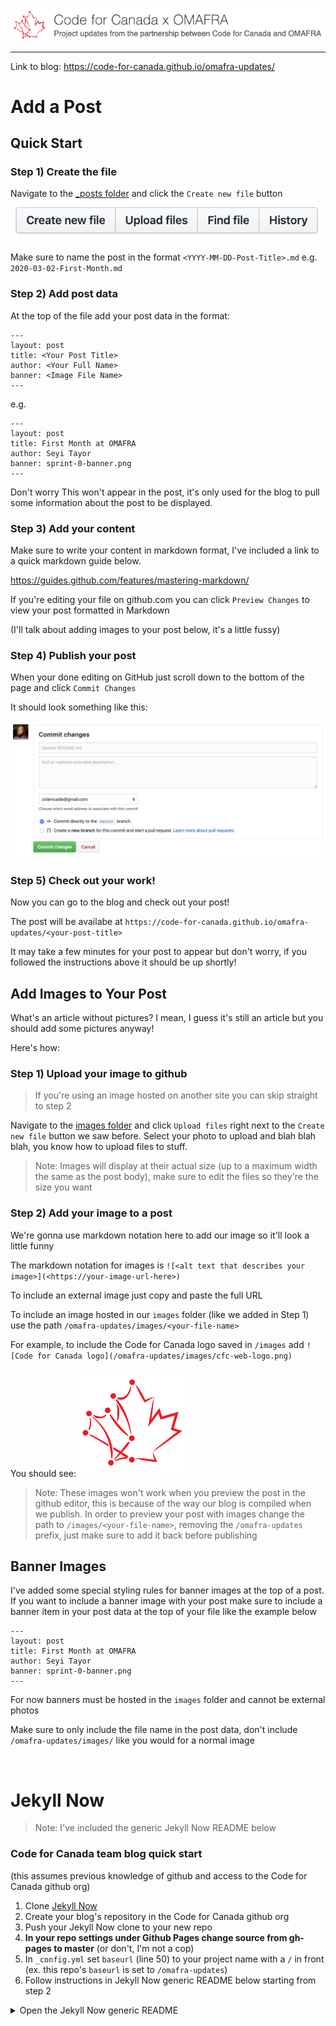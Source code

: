 <p align="center"><img src="/images/c4c-x-omafra-banner.png" alt="Code for Canada Logo" style="display: block; margin: 0 auto;"></p>

---

Link to blog: https://code-for-canada.github.io/omafra-updates/

# Add a Post

## Quick Start

### Step 1) Create the file

Navigate to the [_posts folder](https://github.com/code-for-canada/omafra-updates/tree/master/_posts) and click the `Create new file` button ![Create new file button example](/images/create-file-ex.png)

Make sure to name the post in the format `<YYYY-MM-DD-Post-Title>.md` e.g. `2020-03-02-First-Month.md`

### Step 2) Add post data

At the top of the file add your post data in the format:

```
---
layout: post
title: <Your Post Title>
author: <Your Full Name>
banner: <Image File Name>
---
```
e.g.
```
---
layout: post
title: First Month at OMAFRA
author: Seyi Tayor
banner: sprint-0-banner.png
---
```

Don't worry  This won't appear in the post, it's only used for the blog to pull some information about the post to be displayed.

### Step 3) Add your content

Make sure to write your content in markdown format, I've included a link to a quick markdown guide below.

https://guides.github.com/features/mastering-markdown/

If you're editing your file on github.com you can click `Preview Changes` to view your post formatted in Markdown

(I'll talk about adding images to your post below, it's a little fussy)

### Step 4) Publish your post

When your done editing on GitHub just scroll down to the bottom of the page and click `Commit Changes`

It should look something like this:

![Commit Changes screenshot](/images/commit-ex.png)

### Step 5) Check out your work!

Now you can go to the blog and check out your post!

The post will be availabe at `https://code-for-canada.github.io/omafra-updates/<your-post-title>`

It may take a few minutes for your post to appear but don't worry, if you followed the instructions above it should be up shortly!

## Add Images to Your Post

What's an article without pictures? I mean, I guess it's still an article but you should add some pictures anyway!

Here's how:

### Step 1) Upload your image to github

> If you're using an image hosted on another site you can skip straight to step 2

Navigate to the [images folder](/images) and click `Upload files` right next to the `Create new file` button we saw before. Select your photo to upload and blah blah blah, you know how to upload files to stuff.

> Note: Images will display at their actual size (up to a maximum width the same as the post body), make sure to edit the files so they're the size you want

### Step 2) Add your image to a post

We're gonna use markdown notation here to add our image so it'll look a little funny

The markdown notation for images is `![<alt text that describes your image>](<https://your-image-url-here>)`

To include an external image just copy and paste the full URL

To include an image hosted in our `images` folder (like we added in Step 1) use the path `/omafra-updates/images/<your-file-name>`

For example, to include the Code for Canada logo saved in `/images` add `![Code for Canada logo](/omafra-updates/images/cfc-web-logo.png)`

You should see:
![Code for Canada logo](/images/cfc-web-logo.png)

> Note: These images won't work when you preview the post in the github editor, this is because of the way our blog is compiled when we publish.
> In order to preview your post with images change the path to `/images/<your-file-name>`, removing the `/omafra-updates` prefix, just make sure to add it back before publishing

## Banner Images

I've added some special styling rules for banner images at the top of a post. If you want to include a banner image with your post make sure to include a banner item in your post data at the top of your file like the example below

```
---
layout: post
title: First Month at OMAFRA
author: Seyi Tayor
banner: sprint-0-banner.png
---
```
For now banners must be hosted in the `images` folder and cannot be external photos

Make sure to only include the file name in the post data, don't include `/omafra-updates/images/` like you would for a normal image

<br />

# Jekyll Now

> Note: I've included the generic Jekyll Now README below

### Code for Canada team blog quick start
(this assumes previous knowledge of github and access to the Code for Canada github org)

1. Clone [Jekyll Now](https://github.com/barryclark/jekyll-now)
2. Create your blog's repository in the Code for Canada github org
3. Push your Jekyll Now clone to your new repo
4. **In your repo settings under Github Pages change source from gh-pages to master** (or don't, I'm not a cop)
5. In `_config.yml` set `baseurl` (line 50) to your project name with a `/` in front (ex. this repo's `baseurl` is set to `/omafra-updates`)
6. Follow instructions in Jekyll Now generic README below starting from step 2

<details><summary>Open the Jekyll Now generic README</summary>
  
# Jekyll Now

**Jekyll** is a static site generator that's perfect for GitHub hosted blogs ([Jekyll Repository](https://github.com/jekyll/jekyll))

**Jekyll Now** makes it easier to create your Jekyll blog, by eliminating a lot of the up front setup.

- You don't need to touch the command line
- You don't need to install/configure ruby, rvm/rbenv, ruby gems :relaxed:
- You don't need to install runtime dependencies like markdown processors, Pygments, etc
- If you're on Windows, this will make setting up Jekyll a lot easier
- It's easy to try out, you can just delete your forked repository if you don't like it

In a few minutes you'll be set up with a minimal, responsive blog like the one below giving you more time to spend on writing epic blog posts!

![Jekyll Now Theme Screenshot](/images/jekyll-now-theme-screenshot.jpg "Jekyll Now Theme Screenshot")

## Quick Start

### Step 1) Fork Jekyll Now to your User Repository

Fork this repo, then rename the repository to yourgithubusername.github.io.

Your Jekyll blog will often be viewable immediately at <https://yourgithubusername.github.io> (if it's not, you can often force it to build by completing step 2)

![Step 1](/images/step1.gif "Step 1")

### Step 2) Customize and view your site

Enter your site name, description, avatar and many other options by editing the _config.yml file. You can easily turn on Google Analytics tracking, Disqus commenting and social icons here too.

Making a change to _config.yml (or any file in your repository) will force GitHub Pages to rebuild your site with jekyll. Your rebuilt site will be viewable a few seconds later at <https://yourgithubusername.github.io> - if not, give it ten minutes as GitHub suggests and it'll appear soon

> There are 3 different ways that you can make changes to your blog's files:

> 1. Edit files within your new username.github.io repository in the browser at GitHub.com (shown below).
> 2. Use a third party GitHub content editor, like [Prose by Development Seed](http://prose.io). It's optimized for use with Jekyll making markdown editing, writing drafts, and uploading images really easy.
> 3. Clone down your repository and make updates locally, then push them to your GitHub repository.

![_config.yml](/images/config.png "_config.yml")

### Step 3) Publish your first blog post

Edit `/_posts/2014-3-3-Hello-World.md` to publish your first blog post. This [Markdown Cheatsheet](http://www.jekyllnow.com/Markdown-Style-Guide/) might come in handy.

![First Post](/images/first-post.png "First Post")

> You can add additional posts in the browser on GitHub.com too! Just hit the + icon in `/_posts/` to create new content. Just make sure to include the [front-matter](http://jekyllrb.com/docs/frontmatter/) block at the top of each new blog post and make sure the post's filename is in this format: year-month-day-title.md

## Local Development

1. Install Jekyll and plug-ins in one fell swoop. `gem install github-pages` This mirrors the plug-ins used by GitHub Pages on your local machine including Jekyll, Sass, etc.
2. Clone down your fork `git clone https://github.com/yourusername/yourusername.github.io.git`
3. Serve the site and watch for markup/sass changes `jekyll serve`
4. View your website at http://127.0.0.1:4000/
5. Commit any changes and push everything to the master branch of your GitHub user repository. GitHub Pages will then rebuild and serve your website.

## Moar!

I've created a more detailed walkthrough, [**Build A Blog With Jekyll And GitHub Pages**](http://www.smashingmagazine.com/2014/08/01/build-blog-jekyll-github-pages/) over at the Smashing Magazine website. Check it out if you'd like a more detailed walkthrough and some background on Jekyll. :metal:

It covers:

- A more detailed walkthrough of setting up your Jekyll blog
- Common issues that you might encounter while using Jekyll
- Importing from Wordpress, using your own domain name, and blogging in your favorite editor
- Theming in Jekyll, with Liquid templating examples
- A quick look at Jekyll 2.0’s new features, including Sass/Coffeescript support and Collections

## Jekyll Now Features

✓ Command-line free _fork-first workflow_, using GitHub.com to create, customize and post to your blog  
✓ Fully responsive and mobile optimized base theme (**[Theme Demo](http://jekyllnow.com)**)  
✓ Sass/Coffeescript support using Jekyll 2.0  
✓ Free hosting on your GitHub Pages user site  
✓ Markdown blogging  
✓ Syntax highlighting  
✓ Disqus commenting  
✓ Google Analytics integration  
✓ SVG social icons for your footer  
✓ 3 http requests, including your avatar  

✘ No installing dependencies
✘ No need to set up local development  
✘ No configuring plugins  
✘ No need to spend time on theming  
✘ More time to code other things ... wait ✓!  

## Questions?

[Open an Issue](https://github.com/barryclark/jekyll-now/issues/new) and let's chat!

## Other forkable themes

You can use the [Quick Start](https://github.com/barryclark/jekyll-now#quick-start) workflow with other themes that are set up to be forked too! Here are some of my favorites:

- [Hyde](https://github.com/poole/hyde) by MDO
- [Lanyon](https://github.com/poole/lanyon) by MDO
- [mojombo.github.io](https://github.com/mojombo/mojombo.github.io) by Tom Preston-Werner
- [Left](https://github.com/holman/left) by Zach Holman
- [Minimal Mistakes](https://github.com/mmistakes/minimal-mistakes) by Michael Rose
- [Skinny Bones](https://github.com/mmistakes/skinny-bones-jekyll) by Michael Rose

## Credits

- [Jekyll](https://github.com/jekyll/jekyll) - Thanks to its creators, contributors and maintainers.
- [SVG icons](https://github.com/neilorangepeel/Free-Social-Icons) - Thanks, Neil Orange Peel. They're beautiful.
- [Solarized Light Pygments](https://gist.github.com/edwardhotchkiss/2005058) - Thanks, Edward.
- [Joel Glovier](http://joelglovier.com/writing/) - Great Jekyll articles. I used Joel's feed.xml in this repository.
- [David Furnes](https://github.com/dfurnes), [Jon Uy](https://github.com/jonuy), [Luke Patton](https://github.com/lkpttn) - Thanks for the design/code reviews.
- [Bart Kiers](https://github.com/bkiers), [Florian Simon](https://github.com/vermluh), [Henry Stanley](https://github.com/henryaj), [Hun Jae Lee](https://github.com/hunjaelee), [Javier Cejudo](https://github.com/javiercejudo), [Peter Etelej](https://github.com/etelej), [Ben Abbott](https://github.com/jaminscript), [Ray Nicholus](https://github.com/rnicholus), [Erin Grand](https://github.com/eringrand), [Léo Colombaro](https://github.com/LeoColomb), [Dean Attali](https://github.com/daattali), [Clayton Errington](https://github.com/cjerrington), [Colton Fitzgerald](https://github.com/coltonfitzgerald), [Trace Mayer](https://github.com/sunnankar) - Thanks for your [fantastic contributions](https://github.com/barryclark/jekyll-now/commits/master) to the project!

## Contributing

Issues and Pull Requests are greatly appreciated. If you've never contributed to an open source project before I'm more than happy to walk you through how to create a pull request.

You can start by [opening an issue](https://github.com/barryclark/jekyll-now/issues/new) describing the problem that you're looking to resolve and we'll go from there.

I want to keep Jekyll Now as minimal as possible. Every line of code should be one that's useful to 90% of the people using it. Please bear that in mind when submitting feature requests. If it's not something that most people will use, it probably won't get merged. :guardsman:
</details>
